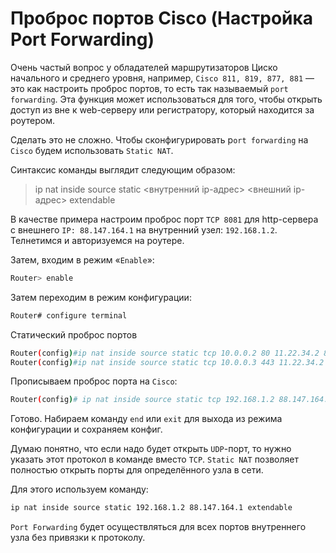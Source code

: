 # Проброс портов Cisco (Настройка Port Forwarding)

Очень частый вопрос у обладателей маршрутизаторов Циско начального и среднего уровня, например, `Cisco 811, 819, 877, 881` — это как настроить проброс портов, то есть так называемый `port forwarding`. Эта функция может использоваться для того, чтобы открыть доступ из вне к web-серверу или регистратору, который находится за роутером.

Сделать это не сложно. Чтобы сконфигурировать p`ort forwarding` на `Cisco` будем использовать `Static NAT`.

Синтаксис команды выглядит следующим образом:

> ip nat inside source static <внутренний ip-адрес> <внешний ip-адрес> extendable

 В качестве примера настроим проброс порт `TCP 8081` для http-сервера с внешнего `IP: 88.147.164.1` на внутренний узел: `192.168.1.2`.  Телнетимся и авторизуемся на роутере.

Затем, входим в режим «`Enable`»:

```bash
Router> enable 
```

Затем переходим в режим конфигурации:

```bash
Router# configure terminal
```

Статический проброс портов

```bash
Router(config)#ip nat inside source static tcp 10.0.0.2 80 11.22.34.2 80
Router(config)#ip nat inside source static tcp 10.0.0.3 443 11.22.34.2 443
```

Прописываем проброс порта на `Cisco`:

```bash
Router(config)# ip nat inside source static tcp 192.168.1.2 88.147.164.1 8081 extendable
```

Готово. Набираем команду `end` или `exit` для выхода из режима конфигурации и сохраняем конфиг.

Думаю понятно, что если надо будет открыть `UDP`-порт, то нужно указать этот протокол в команде вместо `TCP`. `Static NAT` позволяет полностью открыть порты для определённого узла в сети.

Для этого используем команду:

```bash
ip nat inside source static 192.168.1.2 88.147.164.1 extendable
```

`Port Forwarding` будет осуществляться для всех портов внутреннего узла без привязки к протоколу.
